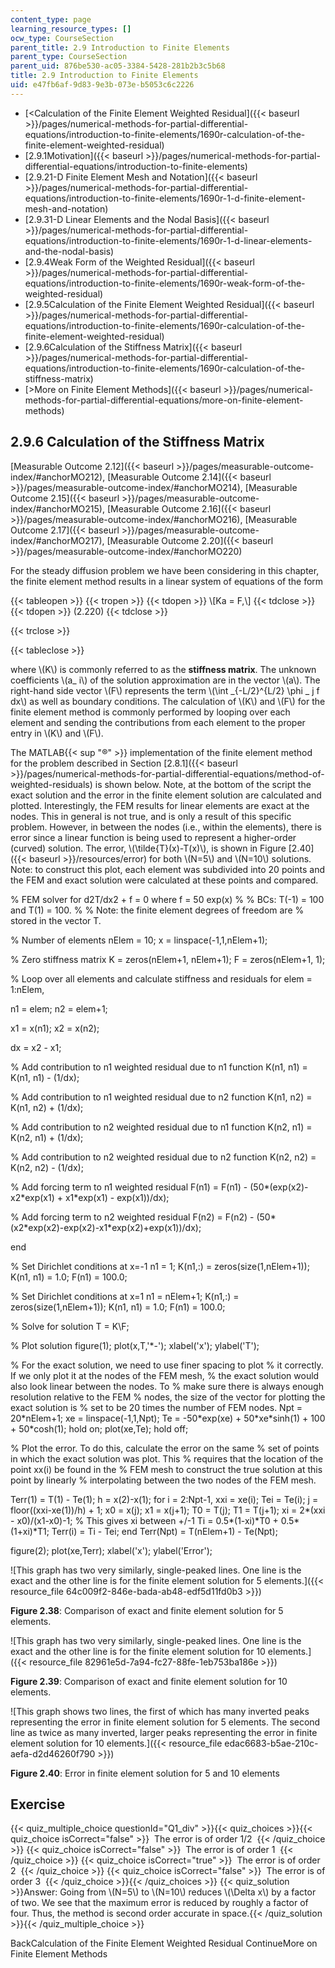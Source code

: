 ```yaml
---
content_type: page
learning_resource_types: []
ocw_type: CourseSection
parent_title: 2.9 Introduction to Finite Elements
parent_type: CourseSection
parent_uid: 876be530-ac05-3384-5428-281b2b3c5b68
title: 2.9 Introduction to Finite Elements
uid: e47fb6af-9d83-9e3b-073e-b5053c6c2226
---
```


*   [\<Calculation of the Finite Element Weighted Residual]({{< baseurl >}}/pages/numerical-methods-for-partial-differential-equations/introduction-to-finite-elements/1690r-calculation-of-the-finite-element-weighted-residual)
*   [2.9.1Motivation]({{< baseurl >}}/pages/numerical-methods-for-partial-differential-equations/introduction-to-finite-elements)
*   [2.9.21-D Finite Element Mesh and Notation]({{< baseurl >}}/pages/numerical-methods-for-partial-differential-equations/introduction-to-finite-elements/1690r-1-d-finite-element-mesh-and-notation)
*   [2.9.31-D Linear Elements and the Nodal Basis]({{< baseurl >}}/pages/numerical-methods-for-partial-differential-equations/introduction-to-finite-elements/1690r-1-d-linear-elements-and-the-nodal-basis)
*   [2.9.4Weak Form of the Weighted Residual]({{< baseurl >}}/pages/numerical-methods-for-partial-differential-equations/introduction-to-finite-elements/1690r-weak-form-of-the-weighted-residual)
*   [2.9.5Calculation of the Finite Element Weighted Residual]({{< baseurl >}}/pages/numerical-methods-for-partial-differential-equations/introduction-to-finite-elements/1690r-calculation-of-the-finite-element-weighted-residual)
*   [2.9.6Calculation of the Stiffness Matrix]({{< baseurl >}}/pages/numerical-methods-for-partial-differential-equations/introduction-to-finite-elements/1690r-calculation-of-the-stiffness-matrix)
*   [\>More on Finite Element Methods]({{< baseurl >}}/pages/numerical-methods-for-partial-differential-equations/more-on-finite-element-methods)

2.9.6 Calculation of the Stiffness Matrix
-----------------------------------------

[Measurable Outcome 2.12]({{< baseurl >}}/pages/measurable-outcome-index/#anchorMO212), [Measurable Outcome 2.14]({{< baseurl >}}/pages/measurable-outcome-index/#anchorMO214), [Measurable Outcome 2.15]({{< baseurl >}}/pages/measurable-outcome-index/#anchorMO215), [Measurable Outcome 2.16]({{< baseurl >}}/pages/measurable-outcome-index/#anchorMO216), [Measurable Outcome 2.17]({{< baseurl >}}/pages/measurable-outcome-index/#anchorMO217), [Measurable Outcome 2.20]({{< baseurl >}}/pages/measurable-outcome-index/#anchorMO220)

For the steady diffusion problem we have been considering in this chapter, the finite element method results in a linear system of equations of the form

{{< tableopen >}}
{{< tropen >}}
{{< tdopen >}}
\\\[Ka = F,\\\]
{{< tdclose >}}
{{< tdopen >}}
(2.220)
{{< tdclose >}}

{{< trclose >}}

{{< tableclose >}}

where \\(K\\) is commonly referred to as the **stiffness matrix**. The unknown coefficients \\(a\_ i\\) of the solution approximation are in the vector \\(a\\). The right-hand side vector \\(F\\) represents the term \\(\\int \_{-L/2}^{L/2} \\phi \_ j f dx\\) as well as boundary conditions. The calculation of \\(K\\) and \\(F\\) for the finite element method is commonly performed by looping over each element and sending the contributions from each element to the proper entry in \\(K\\) and \\(F\\).

The MATLAB{{< sup "®" >}} implementation of the finite element method for the problem described in Section [2.8.1]({{< baseurl >}}/pages/numerical-methods-for-partial-differential-equations/method-of-weighted-residuals) is shown below. Note, at the bottom of the script the exact solution and the error in the finite element solution are calculated and plotted. Interestingly, the FEM results for linear elements are exact at the nodes. This in general is not true, and is only a result of this specific problem. However, in between the nodes (i.e., within the elements), there is error since a linear function is being used to represent a higher-order (curved) solution. The error, \\(\\tilde{T}(x)-T(x)\\), is shown in Figure [2.40]({{< baseurl >}}/resources/error) for both \\(N=5\\) and \\(N=10\\) solutions. Note: to construct this plot, each element was subdivided into 20 points and the FEM and exact solution were calculated at these points and compared.

% FEM solver for d2T/dx2 + f = 0 where f = 50 exp(x)
%
% BCs: T(-1) = 100 and T(1) = 100.
%
% Note: the finite element degrees of freedom are
%       stored in the vector T.

% Number of elements
nElem = 10;
x = linspace(-1,1,nElem+1);

% Zero stiffness matrix
K = zeros(nElem+1, nElem+1);
F = zeros(nElem+1, 1);

% Loop over all elements and calculate stiffness and residuals
for elem = 1:nElem,

  n1 = elem;
  n2 = elem+1;

  x1 = x(n1);
  x2 = x(n2);

  dx = x2 - x1;

  % Add contribution to n1 weighted residual due to n1 function
  K(n1, n1) = K(n1, n1) - (1/dx);

  % Add contribution to n1 weighted residual due to n2 function
  K(n1, n2) = K(n1, n2) + (1/dx);

  % Add contribution to n2 weighted residual due to n1 function
  K(n2, n1) = K(n2, n1) + (1/dx);

  % Add contribution to n2 weighted residual due to n2 function
  K(n2, n2) = K(n2, n2) - (1/dx);

  % Add forcing term to n1 weighted residual
  F(n1) = F(n1) - (50\*(exp(x2)-x2\*exp(x1) + x1\*exp(x1) - exp(x1))/dx);

  % Add forcing term to n2 weighted residual
  F(n2) = F(n2) - (50\*(x2\*exp(x2)-exp(x2)-x1\*exp(x2)+exp(x1))/dx);

end


% Set Dirichlet conditions at x=-1
n1 = 1;
K(n1,:)    = zeros(size(1,nElem+1));
K(n1, n1) = 1.0;
F(n1)      = 100.0;


% Set Dirichlet conditions at x=1
n1 = nElem+1;
K(n1,:)    = zeros(size(1,nElem+1));
K(n1, n1) = 1.0;
F(n1)      = 100.0;


% Solve for solution
T = K\\F;


% Plot solution
figure(1);
plot(x,T,'\*-');
xlabel('x');
ylabel('T');

% For the exact solution, we need to use finer spacing to plot
% it correctly.  If we only plot it at the nodes of the FEM mesh,
% the exact solution would also look linear between the nodes.  To
% make sure there is always enough resolution relative to the FEM
% nodes, the size of the vector for plotting the exact solution is
% set to be 20 times the number of FEM nodes.
Npt = 20\*nElem+1;
xe = linspace(-1,1,Npt);
Te = -50\*exp(xe) + 50\*xe\*sinh(1) + 100 + 50\*cosh(1);
hold on; plot(xe,Te); hold off;

% Plot the error.  To do this, calculate the error on the same
% set of points in which the exact solution was plot.  This
% requires that the location of the point xx(i) be found in the
% FEM mesh to construct the true solution at this point by linearly
% interpolating between the two nodes of the FEM mesh.

Terr(1) = T(1) - Te(1);
h = x(2)-x(1);
for i = 2:Npt-1,
  xxi = xe(i);
  Tei = Te(i);
  j = floor((xxi-xe(1))/h) + 1;
  x0 = x(j);
  x1 = x(j+1);
  T0 = T(j);
  T1 = T(j+1);
  xi = 2\*(xxi - x0)/(x1-x0)-1;  % This gives xi between +/-1
  Ti = 0.5\*(1-xi)\*T0 + 0.5\*(1+xi)\*T1;
  Terr(i) = Ti - Tei;
end
Terr(Npt) = T(nElem+1) - Te(Npt);

figure(2);
plot(xe,Terr);
xlabel('x');
ylabel('Error');

![This graph has two very similarly, single-peaked lines. One line is the exact and the other line is for the finite element solution for 5 elements.]({{< resource_file 64c009f2-846e-bada-ab48-edf5d11fd0b3 >}})

**Figure 2.38**: Comparison of exact and finite element solution for 5 elements.

![This graph has two very similarly, single-peaked lines. One line is the exact and the other line is for the finite element solution for 10 elements.]({{< resource_file 82961e5d-7a94-fc27-88fe-1eb753ba186e >}})

**Figure 2.39**: Comparison of exact and finite element solution for 10 elements.

![This graph shows two lines, the first of which has many inverted peaks representing the error in finite element solution for 5 elements.  The second line as twice as many inverted, larger peaks representing the error in finite element solution for 10 elements.]({{< resource_file edac6683-b5ae-210c-aefa-d2d46260f790 >}})

**Figure 2.40**: Error in finite element solution for 5 and 10 elements

Exercise
--------

{{< quiz_multiple_choice questionId="Q1_div" >}}{{< quiz_choices >}}{{< quiz_choice isCorrect="false" >}}&nbsp; The error is of order 1/2 &nbsp;{{< /quiz_choice >}}
{{< quiz_choice isCorrect="false" >}}&nbsp; The error is of order 1 &nbsp;{{< /quiz_choice >}}
{{< quiz_choice isCorrect="true" >}}&nbsp; The error is of order 2 &nbsp;{{< /quiz_choice >}}
{{< quiz_choice isCorrect="false" >}}&nbsp; The error is of order 3 &nbsp;{{< /quiz_choice >}}{{< /quiz_choices >}}
{{< quiz_solution >}}Answer: Going from \\(N=5\\) to \\(N=10\\) reduces \\(\\Delta x\\) by a factor of two. We see that the maximum error is reduced by roughly a factor of four. Thus, the method is second order accurate in space.{{< /quiz_solution >}}{{< /quiz_multiple_choice >}}

BackCalculation of the Finite Element Weighted Residual ContinueMore on Finite Element Methods
